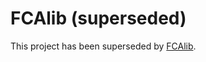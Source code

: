 # FCAlib (superseded)

This project has been superseded by [FCAlib](https://github.com/julianmendez/fcalib).

